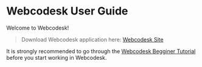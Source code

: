 # Webcodesk User Guide

Welcome to Webcodesk!

> Download Webcodesk application here: [Webcodesk Site](https://webcodesk.com) 

It is strongly recommended to go through the [Webcodesk Begginer Tutorial](./BeginnerTutorial.md) before you start working in Webcodesk.




